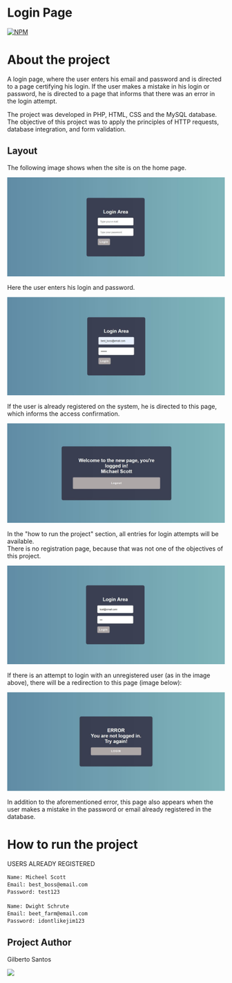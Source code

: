 # Login Page

[![NPM](https://img.shields.io/npm/l/react)](https://github.com/giljs96/Login_Page/blob/main/LICENSE)
 
# About the project 

A login page, where the user enters his email and password and is directed to a page certifying his login.
If the user makes a mistake in his login or password, he is directed to a page that informs that there was an error in the login attempt.

The project was developed in PHP, HTML, CSS and the MySQL database.
The objective of this project was to apply the principles of HTTP requests, database integration, and form validation.

## Layout

The following image shows when the site is on the home page.

![login1](https://github.com/giljs96/Login_Page/blob/main/login-1.JPG)

Here the user enters his login and password.

![login2](https://github.com/giljs96/Login_Page/blob/main/login-2.JPG)

If the user is already registered on the system, he is directed to this page, which informs the access confirmation. 
<br>

![login3](https://github.com/giljs96/Login_Page/blob/main/login-3.JPG)

In the "how to run the project" section, all entries for login attempts will be available.<br>
There is no registration page, because that was not one of the objectives of this project.

![login4](https://github.com/giljs96/Login_Page/blob/main/login-4.JPG)

If there is an attempt to login with an unregistered user (as in the image above), there will be a redirection to this page (image below):

![login5](https://github.com/giljs96/Login_Page/blob/main/login-5.JPG)

In addition to the aforementioned error, this page also appears when the user makes a mistake in the password or email already registered in the database.


# How to run the project

USERS ALREADY REGISTERED
```bash
Name: Micheel Scott
Email: best_boss@email.com
Password: test123

Name: Dwight Schrute
Email: beet_farm@email.com
Password: idontlikejim123
```

## Project Author

Gilberto Santos

<div>
  <a href="https://www.linkedin.com/in/gilbertosantos96/" target="_blank"><img src="https://img.shields.io/badge/LinkedIn-0077B5?style=for-the-badge&logo=linkedin&logoColor=white" target="_blank"</a>
</div>
